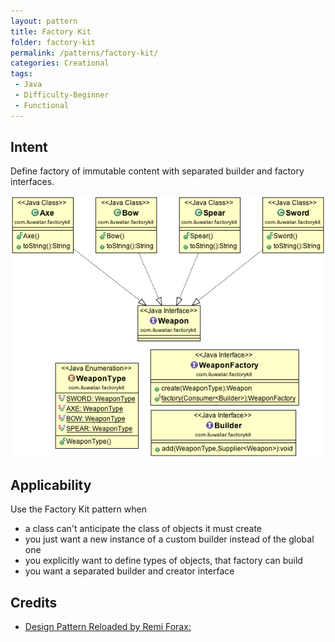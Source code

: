 ```yaml
---
layout: pattern
title: Factory Kit
folder: factory-kit
permalink: /patterns/factory-kit/
categories: Creational
tags:
 - Java
 - Difficulty-Beginner
 - Functional
---
```


## Intent
Define factory of immutable content with separated builder and factory interfaces.

![alt text](./etc/factory-kit.png "Factory Kit")

## Applicability
Use the Factory Kit pattern when

* a class can't anticipate the class of objects it must create
* you just want a new instance of a custom builder instead of the global one
* you explicitly want to define types of objects, that factory can build
* you want a separated builder and creator interface

## Credits

* [Design Pattern Reloaded by Remi Forax: ](https://www.youtube.com/watch?v=-k2X7guaArU)
